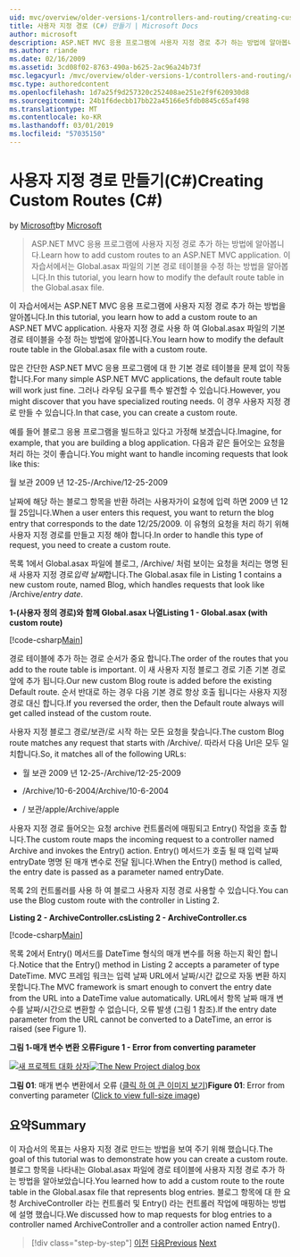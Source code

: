 ```yaml
---
uid: mvc/overview/older-versions-1/controllers-and-routing/creating-custom-routes-cs
title: 사용자 지정 경로 (C#) 만들기 | Microsoft Docs
author: microsoft
description: ASP.NET MVC 응용 프로그램에 사용자 지정 경로 추가 하는 방법에 알아봅니다. 이 자습서에서는 Global.asax 파일의 기본 경로 테이블을 수정 하는 방법을 알아봅니다.
ms.author: riande
ms.date: 02/16/2009
ms.assetid: 3cd08f02-8763-490a-b625-2ac96a24b73f
msc.legacyurl: /mvc/overview/older-versions-1/controllers-and-routing/creating-custom-routes-cs
msc.type: authoredcontent
ms.openlocfilehash: 1d7a25f9d257320c252408ae251e2f9f620930d8
ms.sourcegitcommit: 24b1f6decbb17bb22a45166e5fdb0845c65af498
ms.translationtype: MT
ms.contentlocale: ko-KR
ms.lasthandoff: 03/01/2019
ms.locfileid: "57035150"
---
```

<a name="creating-custom-routes-c"></a><span data-ttu-id="9ebf7-104">사용자 지정 경로 만들기(C#)</span><span class="sxs-lookup"><span data-stu-id="9ebf7-104">Creating Custom Routes (C#)</span></span>
====================
<span data-ttu-id="9ebf7-105">by [Microsoft](https://github.com/microsoft)</span><span class="sxs-lookup"><span data-stu-id="9ebf7-105">by [Microsoft](https://github.com/microsoft)</span></span>

> <span data-ttu-id="9ebf7-106">ASP.NET MVC 응용 프로그램에 사용자 지정 경로 추가 하는 방법에 알아봅니다.</span><span class="sxs-lookup"><span data-stu-id="9ebf7-106">Learn how to add custom routes to an ASP.NET MVC application.</span></span> <span data-ttu-id="9ebf7-107">이 자습서에서는 Global.asax 파일의 기본 경로 테이블을 수정 하는 방법을 알아봅니다.</span><span class="sxs-lookup"><span data-stu-id="9ebf7-107">In this tutorial, you learn how to modify the default route table in the Global.asax file.</span></span>


<span data-ttu-id="9ebf7-108">이 자습서에서는 ASP.NET MVC 응용 프로그램에 사용자 지정 경로 추가 하는 방법을 알아봅니다.</span><span class="sxs-lookup"><span data-stu-id="9ebf7-108">In this tutorial, you learn how to add a custom route to an ASP.NET MVC application.</span></span> <span data-ttu-id="9ebf7-109">사용자 지정 경로 사용 하 여 Global.asax 파일의 기본 경로 테이블을 수정 하는 방법에 알아봅니다.</span><span class="sxs-lookup"><span data-stu-id="9ebf7-109">You learn how to modify the default route table in the Global.asax file with a custom route.</span></span>

<span data-ttu-id="9ebf7-110">많은 간단한 ASP.NET MVC 응용 프로그램에 대 한 기본 경로 테이블을 문제 없이 작동 합니다.</span><span class="sxs-lookup"><span data-stu-id="9ebf7-110">For many simple ASP.NET MVC applications, the default route table will work just fine.</span></span> <span data-ttu-id="9ebf7-111">그러나 라우팅 요구를 특수 발견할 수 있습니다.</span><span class="sxs-lookup"><span data-stu-id="9ebf7-111">However, you might discover that you have specialized routing needs.</span></span> <span data-ttu-id="9ebf7-112">이 경우 사용자 지정 경로 만들 수 있습니다.</span><span class="sxs-lookup"><span data-stu-id="9ebf7-112">In that case, you can create a custom route.</span></span>

<span data-ttu-id="9ebf7-113">예를 들어 블로그 응용 프로그램을 빌드하고 있다고 가정해 보겠습니다.</span><span class="sxs-lookup"><span data-stu-id="9ebf7-113">Imagine, for example, that you are building a blog application.</span></span> <span data-ttu-id="9ebf7-114">다음과 같은 들어오는 요청을 처리 하는 것이 좋습니다.</span><span class="sxs-lookup"><span data-stu-id="9ebf7-114">You might want to handle incoming requests that look like this:</span></span>

<span data-ttu-id="9ebf7-115">월 보관 2009 년 12-25-</span><span class="sxs-lookup"><span data-stu-id="9ebf7-115">/Archive/12-25-2009</span></span>

<span data-ttu-id="9ebf7-116">날짜에 해당 하는 블로그 항목을 반환 하려는 사용자가이 요청에 입력 하면 2009 년 12 월 25입니다.</span><span class="sxs-lookup"><span data-stu-id="9ebf7-116">When a user enters this request, you want to return the blog entry that corresponds to the date 12/25/2009.</span></span> <span data-ttu-id="9ebf7-117">이 유형의 요청을 처리 하기 위해 사용자 지정 경로를 만들고 지정 해야 합니다.</span><span class="sxs-lookup"><span data-stu-id="9ebf7-117">In order to handle this type of request, you need to create a custom route.</span></span>

<span data-ttu-id="9ebf7-118">목록 1에서 Global.asax 파일에 블로그, /Archive/ 처럼 보이는 요청을 처리는 명명 된 새 사용자 지정 경로*입력 날짜*합니다.</span><span class="sxs-lookup"><span data-stu-id="9ebf7-118">The Global.asax file in Listing 1 contains a new custom route, named Blog, which handles requests that look like /Archive/*entry date*.</span></span>

<span data-ttu-id="9ebf7-119">**1-(사용자 정의 경로)와 함께 Global.asax 나열**</span><span class="sxs-lookup"><span data-stu-id="9ebf7-119">**Listing 1 - Global.asax (with custom route)**</span></span>

[!code-csharp[Main](creating-custom-routes-cs/samples/sample1.cs)]

<span data-ttu-id="9ebf7-120">경로 테이블에 추가 하는 경로 순서가 중요 합니다.</span><span class="sxs-lookup"><span data-stu-id="9ebf7-120">The order of the routes that you add to the route table is important.</span></span> <span data-ttu-id="9ebf7-121">이 새 사용자 지정 블로그 경로 기존 기본 경로 앞에 추가 됩니다.</span><span class="sxs-lookup"><span data-stu-id="9ebf7-121">Our new custom Blog route is added before the existing Default route.</span></span> <span data-ttu-id="9ebf7-122">순서 반대로 하는 경우 다음 기본 경로 항상 호출 됩니다는 사용자 지정 경로 대신 합니다.</span><span class="sxs-lookup"><span data-stu-id="9ebf7-122">If you reversed the order, then the Default route always will get called instead of the custom route.</span></span>

<span data-ttu-id="9ebf7-123">사용자 지정 블로그 경로/보관/로 시작 하는 모든 요청을 찾습니다.</span><span class="sxs-lookup"><span data-stu-id="9ebf7-123">The custom Blog route matches any request that starts with /Archive/.</span></span> <span data-ttu-id="9ebf7-124">따라서 다음 Url은 모두 일치합니다.</span><span class="sxs-lookup"><span data-stu-id="9ebf7-124">So, it matches all of the following URLs:</span></span>

- <span data-ttu-id="9ebf7-125">월 보관 2009 년 12-25-</span><span class="sxs-lookup"><span data-stu-id="9ebf7-125">/Archive/12-25-2009</span></span>

- <span data-ttu-id="9ebf7-126">/Archive/10-6-2004</span><span class="sxs-lookup"><span data-stu-id="9ebf7-126">/Archive/10-6-2004</span></span>

- <span data-ttu-id="9ebf7-127">/ 보관/apple</span><span class="sxs-lookup"><span data-stu-id="9ebf7-127">/Archive/apple</span></span>

<span data-ttu-id="9ebf7-128">사용자 지정 경로 들어오는 요청 archive 컨트롤러에 매핑되고 Entry() 작업을 호출 합니다.</span><span class="sxs-lookup"><span data-stu-id="9ebf7-128">The custom route maps the incoming request to a controller named Archive and invokes the Entry() action.</span></span> <span data-ttu-id="9ebf7-129">Entry() 메서드가 호출 될 때 입력 날짜 entryDate 명명 된 매개 변수로 전달 됩니다.</span><span class="sxs-lookup"><span data-stu-id="9ebf7-129">When the Entry() method is called, the entry date is passed as a parameter named entryDate.</span></span>

<span data-ttu-id="9ebf7-130">목록 2의 컨트롤러를 사용 하 여 블로그 사용자 지정 경로 사용할 수 있습니다.</span><span class="sxs-lookup"><span data-stu-id="9ebf7-130">You can use the Blog custom route with the controller in Listing 2.</span></span>

<span data-ttu-id="9ebf7-131">**Listing 2 - ArchiveController.cs**</span><span class="sxs-lookup"><span data-stu-id="9ebf7-131">**Listing 2 - ArchiveController.cs**</span></span>

[!code-csharp[Main](creating-custom-routes-cs/samples/sample2.cs)]

<span data-ttu-id="9ebf7-132">목록 2에서 Entry() 메서드를 DateTime 형식의 매개 변수를 허용 하는지 확인 합니다.</span><span class="sxs-lookup"><span data-stu-id="9ebf7-132">Notice that the Entry() method in Listing 2 accepts a parameter of type DateTime.</span></span> <span data-ttu-id="9ebf7-133">MVC 프레임 워크는 입력 날짜 URL에서 날짜/시간 값으로 자동 변환 하지 못합니다.</span><span class="sxs-lookup"><span data-stu-id="9ebf7-133">The MVC framework is smart enough to convert the entry date from the URL into a DateTime value automatically.</span></span> <span data-ttu-id="9ebf7-134">URL에서 항목 날짜 매개 변수를 날짜/시간으로 변환할 수 없습니다, 오류 발생 (그림 1 참조).</span><span class="sxs-lookup"><span data-stu-id="9ebf7-134">If the entry date parameter from the URL cannot be converted to a DateTime, an error is raised (see Figure 1).</span></span>

<span data-ttu-id="9ebf7-135">**그림 1-매개 변수 변환 오류**</span><span class="sxs-lookup"><span data-stu-id="9ebf7-135">**Figure 1 - Error from converting parameter**</span></span>


<span data-ttu-id="9ebf7-136">[![새 프로젝트 대화 상자](creating-custom-routes-cs/_static/image1.jpg)](creating-custom-routes-cs/_static/image1.png)</span><span class="sxs-lookup"><span data-stu-id="9ebf7-136">[![The New Project dialog box](creating-custom-routes-cs/_static/image1.jpg)](creating-custom-routes-cs/_static/image1.png)</span></span>

<span data-ttu-id="9ebf7-137">**그림 01**: 매개 변수 변환에서 오류 ([클릭 하 여 큰 이미지 보기](creating-custom-routes-cs/_static/image2.png))</span><span class="sxs-lookup"><span data-stu-id="9ebf7-137">**Figure 01**: Error from converting parameter ([Click to view full-size image](creating-custom-routes-cs/_static/image2.png))</span></span>


## <a name="summary"></a><span data-ttu-id="9ebf7-138">요약</span><span class="sxs-lookup"><span data-stu-id="9ebf7-138">Summary</span></span>

<span data-ttu-id="9ebf7-139">이 자습서의 목표는 사용자 지정 경로 만드는 방법을 보여 주기 위해 했습니다.</span><span class="sxs-lookup"><span data-stu-id="9ebf7-139">The goal of this tutorial was to demonstrate how you can create a custom route.</span></span> <span data-ttu-id="9ebf7-140">블로그 항목을 나타내는 Global.asax 파일에 경로 테이블에 사용자 지정 경로 추가 하는 방법을 알아보았습니다.</span><span class="sxs-lookup"><span data-stu-id="9ebf7-140">You learned how to add a custom route to the route table in the Global.asax file that represents blog entries.</span></span> <span data-ttu-id="9ebf7-141">블로그 항목에 대 한 요청 ArchiveController 라는 컨트롤러 및 Entry() 라는 컨트롤러 작업에 매핑하는 방법에 설명 했습니다.</span><span class="sxs-lookup"><span data-stu-id="9ebf7-141">We discussed how to map requests for blog entries to a controller named ArchiveController and a controller action named Entry().</span></span>

> [!div class="step-by-step"]
> <span data-ttu-id="9ebf7-142">[이전](aspnet-mvc-controllers-overview-cs.md)
> [다음](creating-a-route-constraint-cs.md)</span><span class="sxs-lookup"><span data-stu-id="9ebf7-142">[Previous](aspnet-mvc-controllers-overview-cs.md)
[Next](creating-a-route-constraint-cs.md)</span></span>
